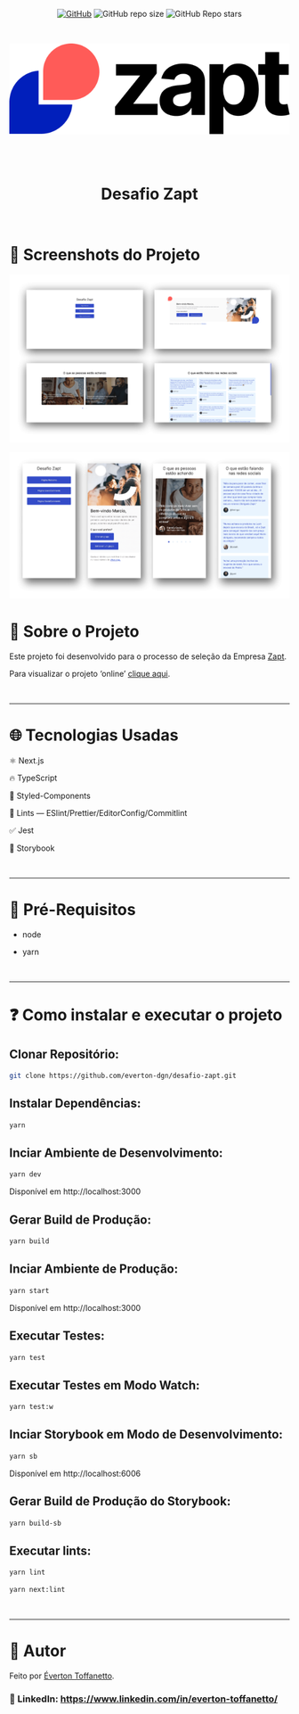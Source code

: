 <div align="center">

<a href="./LICENSE">![GitHub](https://img.shields.io/github/license/everton-dgn/desafio-zapt?style=plastic)</a>
![GitHub repo size](https://img.shields.io/github/repo-size/everton-dgn/desafio-zapt?style=plastic)
![GitHub Repo stars](https://img.shields.io/github/stars/everton-dgn/desafio-zapt?color=yellow&style=plastic)
</div>

<br />

<div align="center">

  ![Imagem do projeto](public/imgs/logo.png)
</div>

<br />
<br />

<h1 align="center">Desafio Zapt</h1>

<br />

# :camera_flash: Screenshots do Projeto

![Imagem do projeto](screenshots/desktop.png)

![Imagem do projeto](screenshots/mobile.png)

# :memo: Sobre o Projeto

Este projeto foi desenvolvido para o processo de seleção da Empresa [Zapt](https://github.com/Zapt-com-br).

Para visualizar o projeto ‘online’ [clique aqui](https://desafio-zapt.querocriarsite.com/).

<br />

---

# :globe_with_meridians: Tecnologias Usadas

⚛ Next.js

🔥 TypeScript

💅 Styled-Components

🚩 Lints — ESlint/Prettier/EditorConfig/Commitlint

✅ Jest

📝 Storybook

<br />

---

# :triangular_flag_on_post: Pré-Requisitos

- node

- yarn

<br />

---

# :question: Como instalar e executar o projeto

## Clonar Repositório:

```bash
git clone https://github.com/everton-dgn/desafio-zapt.git
```

## Instalar Dependências:

```bash
yarn
```

## Inciar Ambiente de Desenvolvimento:

```bash
yarn dev
```

Disponível em http://localhost:3000

## Gerar Build de Produção:

```bash
yarn build
```

## Inciar Ambiente de Produção:

```bash
yarn start
```

Disponível em http://localhost:3000

## Executar Testes:

```bash
yarn test
```

## Executar Testes em Modo Watch:

```bash
yarn test:w
```

## Inciar Storybook em Modo de Desenvolvimento:

```bash
yarn sb
```

Disponível em http://localhost:6006

## Gerar Build de Produção do Storybook:

```bash
yarn build-sb
```

## Executar lints:

```bash
yarn lint
```

```bash
yarn next:lint
```

<br />

---

# :closed_book: Autor

Feito por [Éverton Toffanetto](https://querocriarsite.com).

### :link: LinkedIn: https://www.linkedin.com/in/everton-toffanetto/

